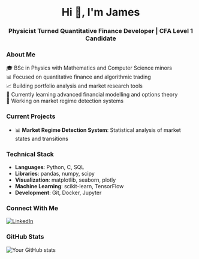 <h1 align="center">Hi 👋, I'm James</h1>
<h3 align="center">Physicist Turned Quantitative Finance Developer | CFA Level 1 Candidate</h3>

### About Me
🎓 BSc in Physics with Mathematics and Computer Science minors  
📊 Focused on quantitative finance and algorithmic trading  
📈 Building portfolio analysis and market research tools  
🌱 Currently learning advanced financial modelling and options theory  
🔭 Working on market regime detection systems  

### Current Projects
- 📊 **Market Regime Detection System**: Statistical analysis of market states and transitions

### Technical Stack
- **Languages**: Python, C, SQL
- **Libraries**: pandas, numpy, scipy
- **Visualization**: matplotlib, seaborn, plotly
- **Machine Learning**: scikit-learn, TensorFlow
- **Development**: Git, Docker, Jupyter

### Connect With Me
[![LinkedIn](https://img.shields.io/badge/LinkedIn-0077B5?style=flat&logo=linkedin&logoColor=white)](https://www.linkedin.com/in/james-crowley-to/)

### GitHub Stats
![Your GitHub stats](https://github-readme-stats.vercel.app/api?username=yourusername&show_icons=true&theme=dark)
